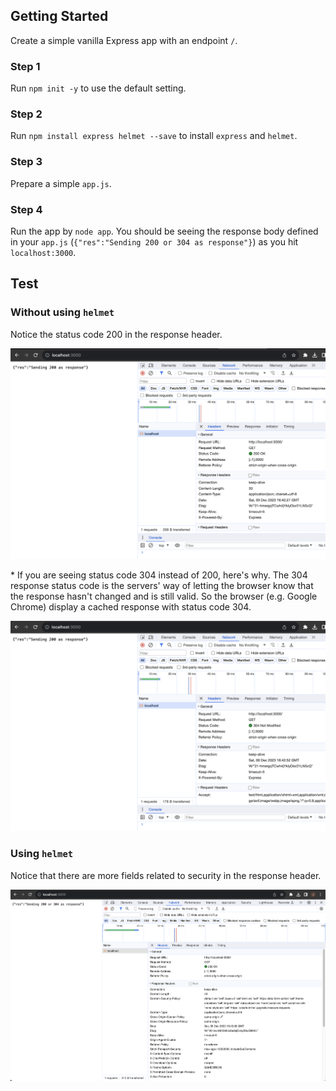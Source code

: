 ## Getting Started

Create a simple vanilla Express app with an endpoint `/`.

### Step 1
Run `npm init -y` to use the default setting.

### Step 2
Run `npm install express helmet --save` to install `express` and `helmet`.

### Step 3
Prepare a simple `app.js`.

### Step 4
Run the app by `node app`. You should be seeing the response body defined in your `app.js` (`{"res":"Sending 200 or 304 as response"}`) as you hit `localhost:3000`.

## Test

### Without using `helmet`
Notice the status code 200 in the response header.

![status_200_without_helmet](status_200_wo_helmet.png)

\* If you are seeing status code 304 instead of 200, here's why. The 304 response status code is the servers' way of letting the browser know that the response hasn't changed and is still valid. So the browser (e.g. Google Chrome) display a cached response with status code 304.

![status_304_without_helmet](status_304_wo_helmet.png)

### Using `helmet`
Notice that there are more fields related to security in the response header.

![with_helmet](with_helmet.png)
